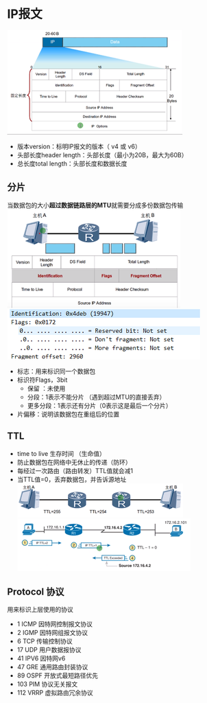 # IP报文
![](../../../photo/Pasted%20image%2020221031142207.png)
-   版本version：标明IP报文的版本（ v4 或 v6）
-   头部长度header length：头部长度（最小为20B，最大为60B）
-   总长度total length：头部长度和数据长度

## 分片
当数据包的大小**超过数据链路层的MTU**就需要分成多份数据包传输
![](../../../photo/Pasted%20image%2020221031142425.png)
![](../../../photo/Pasted%20image%2020221031142444.png)
- 标志：用来标识同一个数据包
- 标识符Flags，3bit
	- 保留 ：未使用
	- 分段：1表示不能分片 （遇到超过MTU的直接丢弃）
	- 更多分段：1表示还有分片（0表示这是最后一个分片）
- 片偏移：说明该数据包在重组后的位置

## TTL
-   time to live 生存时间 （生命值）
-   防止数据包在网络中无休止的传递（防环）
-   每经过一次路由（路由转发）TTL值就会减1
-   当TTL值=0，丢弃数据包，并告诉源地址
![](../../../photo/Pasted%20image%2020221031143128.png)
![](../../../photo/Pasted%20image%2020221031143132.png)
## Protocol 协议
用来标识上层使用的协议
- 1    ICMP	因特网控制报文协议
- 2    IGMP	因特网组报文协议
- 6    TCP	       传输控制协议
- 17   UDP	用户数据报协议
- 41   IPV6	因特网v6
- 47   GRE	       通用路由封装协议
- 89   OSPF	开放式最短路径优先
- 103  PIM	协议无关报文
- 112  VRRP	虚拟路由冗余协议